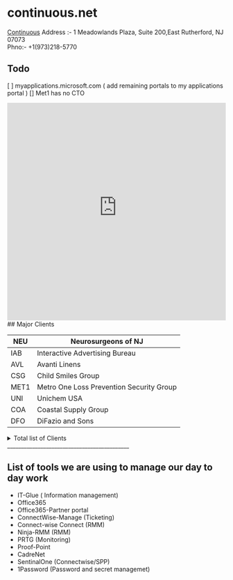 # continuous.net
[Continuous](https://www.continuous.net/)
Address :- 1 Meadowlands Plaza, Suite 200,East Rutherford, NJ 07073  
Phno:- +1(973)218-5770

## Todo
[ ] myapplications.microsoft.com ( add remaining portals to my applications portal )
[] Met1 has no CTO

<ReactMarkdown allowDangerousHtml={true}>
<iframe width="100%" height="500" frameborder="0" scrolling="yes" src="https://continuousnet-my.sharepoint.com/personal/vbhatnagar_continuous_net/_layouts/15/Doc.aspx?sourcedoc={1ef5bda4-2d16-4cc9-b15c-419f1ee3c453}&action=embedview&AllowTyping=True&Item='Book1'!A1%3AG1&wdHideGridlines=True&wdDownloadButton=True&wdInConfigurator=True"></iframe>
<ReactMarkdown/>
## Major Clients

| **NEU**   | **Neurosurgeons of NJ**                   |
|-----------|-------------------------------------------|
| IAB       | Interactive Advertising Bureau            |
| AVL       | Avanti Linens                             |
| CSG       | Child Smiles Group                        |
| MET1      | Metro One Loss Prevention Security Group  |
| UNI       | Unichem USA                               |
| COA       | Coastal Supply Group                      |
| DFO       | DiFazio and Sons                          |

<details>
  <summary>Total list of Clients</summary>

| Company ID | Company Name                                       |
|------------|----------------------------------------------------|
| ARRI       | Arrieros Quality Foods                             |
| ARRI2      | Arrieros Quality Foods 2                           |
| HPM        | 1/2 Price Movers                                   |
| JCF        | 10th Judicial Circuit of Florida                   |
| ABCO       | ABCO Refrigeration                                 |
| ADCO       | ADCO Electric                                      |
| ADI        | AdDaptive Intelligence                             |
| ATM        | AdTrustMedia                                       |
| ADS        | Advanced Data Systems Corporation                  |
| AGM        | Agam Capital Management                            |
| ALL        | Alliance Auto Parts                                |
| ALT        | Altitude Fuel, Inc                                 |
| AFS        | American Financial Security Life Insurance Company |
| AID        | American International Designs                     |
| APDO       | American Parkinsons (OHIO CHAPTER)                 |
| APDM       | American Parkinsons Disease - MO                   |
| APD        | American Parkinsons Disease Association            |
| APPE       | Appelli Interiors LLC                              |
| ARC        | Archinet.com LLC                                   |
| ABP        | Architectural Building Products                    |
| ASH        | Asphalt Green                                      |
| AMT        | Association Master Trust                           |
| ATL        | At Last Sportswear                                 |
| ATC        | ATC Caulking                                       |
| BME        | Audience Partners                                  |
| AVL        | Avanti Linens                                      |
| BEE        | Beechwood Organization                             |
| BEY        | Beyar's Market                                     |
| BIA        | Biagini Grassi Advisory Group LLC                  |
| BRA        | Brands NYC                                         |
| CAMP       | Campa Construction Corp                            |
| CARG       | Cargo Compass                                      |
| CARI       | Cariuty Consultants                                |
| CARR       | Carrabba Inc (Metro One LPSG)                      |
| CEC        | Ceco Electric                                      |
| CHG        | CH Global Holdings LLC                             |
| CHA        | Chaco Group LLC                                    |
| KRY        | Charles Krypell Inc.                               |
| CHAR       | Charter Linkz                                      |
| CSG        | ChildSmiles Group, LLC                             |
| CLA        | Classic Protection                                 |
| CLW        | Cleanwater of New York                             |
| CCC        | Clermont Communications Corp.                      |
| CLI        | Clinical Laboratory Reference                      |
| CLJ        | CLJ Building                                       |
| CEG        | Cloud Equity Group                                 |
| COA        | Coastal Supply Group                               |
| COG        | Cognitive Therapy of SI                            |
| CAM        | ColocationAmerica                                  |
| CDNW       | Columbia Doctors Neurosurgery Westchester (Bronxvi |
| CMS        | Commsult                                           |
| COM        | Comodo Security Solutions                          |
| CON        | Control Electric                                   |
| COR        | Corman USA Inc                                     |
| CRES       | Crescent Industries                                |
| CRI        | Critical Business Analysis, Inc.                   |
| CRON       | Cron Agency Inc.                                   |
| CSL        | CSL Global Limited                                 |
| CTC        | CTC Transp Ins Services LLC                        |
| DEC        | Decor, Inc.                                        |
| HER        | Denise Heron                                       |
| DFO        | DiFazio Industries                                 |
| DKS        | DK Singh                                           |
| DPG        | Douglass Park Group                                |
| DTR        | Downtown Records, LLC                              |
| CHOI       |  Dr. John JK Choi, DMD, PC                         |
| KAR        | Dr. Karimi - NJ                                    |
| GOR        | Dr. Stephen Gordon                                 |
| EJE        | E-J Electric Installation Co                       |
| EFP        | Earth Friendly Products                            |
| RUF        | Emil Rufolo, CPA, PLLC                             |
| ESS        | ESSCO Truck & Equipment Inc.                       |
| ELF        | Ettinger Law Firm                                  |
| EVO        | Evolutika, LLC (Igor)                              |
| ECL        | Excell Clinical Lab (MdManage)                     |
| EXCUPS     | ExcessUPS                                          |
| EXE        | Executive Suites                                   |
| EXT        | Extec Solutions                                    |
| EZP        | EZ Ping Networks                                   |
| FASS       | Fass Usa, Inc                                      |
| FAZ        | Faztec Industries                                  |
| FOX        | Fox Broadcasting                                   |
| FRA        | Francine Pickett Cohen Attorney at Law             |
| FRI        | Friedman Consulting                                |
| FXC        | FXCL Markets Ltd.                                  |
| GAR        | Garcia (Coastal)                                   |
| GEN        | Genetech Building Systems                          |
| GDS        | Gentle Dentistry                                   |
| GGN        | Gigantic Nano                                      |
| GIL        | Gilman Architects, PC.                             |
| GIA        | Global IT Associates                               |
| GLO        | Globetrans Network Inc.                            |
| GMA        | GMA Electric                                       |
| GFI        | GoFor IT, Inc (getitonsite.com)                    |
| HAM        | Hampton Inn and Suites                             |
| HEA        | Healthalytica                                      |
| HVI        | HealthView, Inc.                                   |
| HLT        | Helix Linear Technologies                          |
| HIG        | Higher Level Education                             |
| HILL       | Hilltop MRI                                        |
| HIL        | Hilton Garden Inn                                  |
| HAV        | Hostavps.com                                       |
| IAB        | Interactive Advertising Bureau                     |
| ITM        | Itmas, Inc (G)                                     |
| JSA        | J-Star and Associates                              |
| SAV        | Jared M. Savino, CPA PLLC                          |
| JMW        | Jessie M. Williams, CPA MBA                        |
| JKP        | JK Petroleum Inc                                   |
| JODH       | JODHPURI, INC.                                     |
| JOHN       | John A. Marino                                     |
| GUL        | John P. Gulino & Associates                        |
| JWC        | JW Carrigan LLC                                    |
| KAY        | Kay and Sons LLC                                   |
| KEL        | Kelly & Company CPA's                              |
| KSS        | Kenneth Shuler Schools of Cosmetology              |
| KIS        | Kiswire                                            |
| KRA        | Krazy House Customs (Metro One LPSG)               |
| LHM        | Lake Hopatcong Marine                              |
| PAT        | Law Office of Milan C. Patel, P.C.                 |
| PRIN       | Law Office of Susan Principato                     |
| LEA        | Leading Edge Administrators                        |
| LEM        | Lemor Development Group                            |
| LIF        | LifTec                                             |
| LORI       | Lori Martin                                        |
| LRSC       | LRS Communications, Inc                            |
| LLC        | Lubriplate Lubricants Company                      |
| MAG        | Magne Safety LLC                                   |
| MBIA       | Mark V. Biagini                                    |
| MAR        | Marolli NYC                                        |
| SCU        | Maryanne Scudieri                                  |
| MAT        | Mathews Nichols & Associates                       |
| MDO        | Matthew Dodd                                       |
| MDM        | MD Manage                                          |
| MDR        | MD Reports                                         |
| MET1       | Metro One LPSG                                     |
| ARAM       | Michael Aram, Inc.                                 |
| MLP        | ML Perry, CPA                                      |
| MNC        | MNC Contracting LLC                                |
| MOB        | Mobile Health                                      |
| MOLA       | Mola Sheet Metal                                   |
| NMC        | NameCheap                                          |
| VISO       | Neil Visoky                                        |
| HAUS       | Neuhaus Inc.                                       |
| NYCC       | New York Cardiocare PLLC                           |
| NEW        | New York Mutual Trading                            |
| NYCP       | New York Payroll                                   |
| NEU        | NSONJ, LLC                                         |
| OPIN       | Opinion Corp                                       |
| PITY       | Our Lady of Pity - St. Anthony of Padua Religious  |
| OXF        | Oxford Health Care                                 |
| Park       | Parkchester Preservation Mgt. LLC                  |
| PTE        | Patriot Environmental                              |
| PEC        | Peco Pallet, Inc.                                  |
| PENN       | Penn South Federal Credit Union                    |
| PNE        | Penner Elbow                                       |
| MEM        | Pharmaspectra                                      |
| PIE        | Pier Capital                                       |
| PRE        | Premier Glass                                      |
| PRES       | Prestige Capital                                   |
| PDG        | Princeton Dental Group                             |
| LAN        | PURESEND                                           |
| RME        | Rackmounts Etc                                     |
| RSAN       | Rent Stabilization Association of NYC              |
| AMDS       | Rezolut (AMDS)                                     |
| RGNS       | RG Network Solutions                               |
| RBDESIGN   | Ross Brouse Design                                 |
| RPB        | RP Baking                                          |
| RSAE       | RSA Express, Inc                                   |
| S1C        | S-One Communications, Inc.                         |
| SJS        | S&J Sheet Metal Supply Co., Inc                    |
| DAVE       | Sangeeta Dave MD, PC                               |
| SEC        | Scholes Electric and Communications                |
| CCA        | Sectigo Limited                                    |
| SGI        | Sentry Grand Insurance Group                       |
| QTR        | ShenZhen Quantum Software Co Limited               |
| SIE        | SI Excelsior, LLC                                  |
| SID        | Sidney Finkelstein, P.A.                           |
| SIGN       | Sign Design Group, Inc.                            |
| SII        | sii HQ                                             |
| SNS        | Slate & Stone                                      |
| SDS        | Solara Data Systems                                |
| SCM        | Source Communications                              |
| SWA        | Southwest Airlines                                 |
| SPIR       | Spirit Airlines Inc                                |
| SCHU       | Steve Schubak                                      |
| GAL        | Steven Galan, CPA                                  |
| LAND       | Steven Land                                        |
| FLUM       | Stuart J. Flum CPA & Associates                    |
| TNCO       | Tenneco Automotive Operating Company               |
| TESTCADRE  | Test CadreNET                                      |
| TGHA       | The Beauty Institute                               |
| TFS        | The Food Solution                                  |
| RAW        | The RAW Group                                      |
| DYN        | Then & Now Window Company                          |
| HARR       | Tim Harrison and Associates                        |
| TGU        | TONI&GUY USA, LLC                                  |
| UNI        | Unichem Pharmaceuticals (USA), Inc.                |
| UVW        | Universal Wall                                     |
| UC         | University Communications                          |
| URSB       | URSB                                               |
| VGG        | VG Growth Partners                                 |
| VIL        | Villa Restaurant Group Inc.                        |
| VIS        | Vishal Enterprises, Inc                            |
| VFU        | Vitaliy Fuks                                       |
| VNA        | VNA - Visiting Nurse Association                   |
| WAY        | Way Art, Inc                                       |
| WHI        | White Toque, LLC                                   |
| ZIM        | Zim                                                |

</details>
____________________________________________

## List of tools we are using to manage our day to day work

* IT-Glue ( Information management)
* Office365
* Office365-Partner portal
* ConnectWise-Manage (Ticketing)
* Connect-wise Connect (RMM)
* Ninja-RMM (RMM)
* PRTG (Monitoring)
* Proof-Point
* CadreNet
* SentinalOne (Connectwise/SPP)
* 1Password (Password and secret managemet)